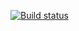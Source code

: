 [![Build status](https://ci.appveyor.com/api/projects/status/o1nnjqixtfrla7ng?svg=true)](https://ci.appveyor.com/project/JulietteT/apic-xun1y)
